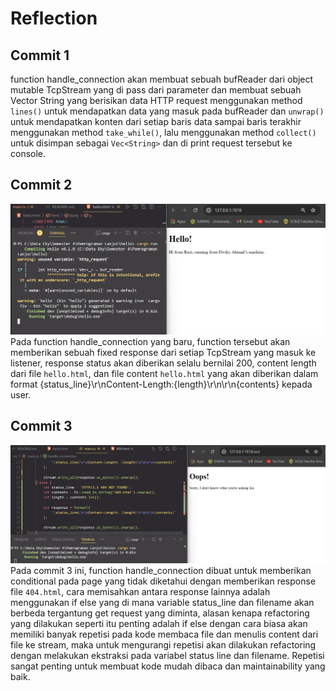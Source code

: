 # Reflection

## Commit 1
function handle_connection akan membuat sebuah bufReader dari object mutable TcpStream yang di pass dari parameter dan membuat sebuah Vector String yang berisikan data HTTP request menggunakan method `lines()` untuk mendapatkan data yang masuk pada bufReader dan `unwrap()` untuk mendapatkan konten dari setiap baris data sampai baris terakhir menggunakan method `take_while()`, lalu menggunakan method `collect()` untuk disimpan sebagai `Vec<String>` dan di print request tersebut ke console.

## Commit 2
![Commit 2](img/commit2.png)
Pada function handle_connection yang baru, function tersebut akan memberikan sebuah fixed response dari setiap TcpStream yang masuk ke listener, response status akan diberikan selalu bernilai 200, content length dari file `hello.html`, dan file content `hello.html` yang akan diberikan dalam format {status_line}\r\nContent-Length:{length}\r\n\r\n{contents} kepada user.

## Commit 3
![Commit 3](img/commit3.png)
Pada commit 3 ini, function handle_connection dibuat untuk memberikan conditional pada page yang tidak diketahui dengan memberikan response file `404.html`, cara memisahkan antara response lainnya adalah menggunakan if else yang di mana variable status_line dan filename akan berbeda tergantung get request yang diminta, alasan kenapa refactoring yang dilakukan seperti itu penting adalah if else dengan cara biasa akan memiliki banyak repetisi pada kode membaca file dan menulis content dari file ke stream, maka untuk mengurangi repetisi akan dilakukan refactoring dengan melakukan ekstraksi pada variabel status line dan filename. Repetisi sangat penting untuk membuat kode mudah dibaca dan maintainability yang baik.